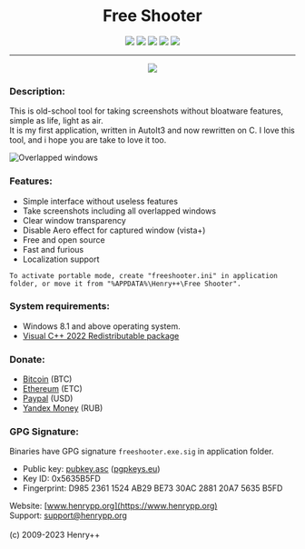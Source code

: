 <h1 align="center">Free Shooter</h1>

<p align="center">
	<a href="https://github.com/henrypp/freeshooter/releases"><img src="https://img.shields.io/github/v/release/henrypp/freeshooter?style=flat-square&include_prereleases&label=version" /></a>
	<a href="https://github.com/henrypp/freeshooter/releases"><img src="https://img.shields.io/github/downloads/henrypp/freeshooter/total.svg?style=flat-square" /></a>
	<a href="https://github.com/henrypp/freeshooter/issues"><img src="https://img.shields.io/github/issues-raw/henrypp/freeshooter.svg?style=flat-square&label=issues" /></a>
	<a href="https://github.com/henrypp/freeshooter/graphs/contributors"><img src="https://img.shields.io/github/contributors/henrypp/freeshooter?style=flat-square" /></a>
	<a href="https://github.com/henrypp/freeshooter/blob/master/LICENSE"><img src="https://img.shields.io/github/license/henrypp/freeshooter?style=flat-square" /></a>
</p>

-------

<p align="center">
	<img src="https://www.henrypp.org/images/freeshooter.png" />
</p>

### Description:
This is old-school tool for taking screenshots without bloatware features, simple as life, light as air.<br />
It is my first application, written in AutoIt3 and now rewritten on C. I love this tool, and i hope you are take to love it too.

![Overlapped windows](https://www.henrypp.org/images/freeshooter_feature.png?cachefix)

### Features:
- Simple interface without useless features
- Take screenshots including all overlapped windows
- Clear window transparency
- Disable Aero effect for captured window (vista+)
- Free and open source
- Fast and furious
- Localization support

```
To activate portable mode, create "freeshooter.ini" in application folder, or move it from "%APPDATA%\Henry++\Free Shooter".
```

### System requirements:
- Windows 8.1 and above operating system.
- [Visual C++ 2022 Redistributable package](https://learn.microsoft.com/en-us/cpp/windows/latest-supported-vc-redist?view=msvc-170)

### Donate:
- [Bitcoin](https://www.blockchain.com/btc/address/1LrRTXPsvHcQWCNZotA9RcwjsGcRghG96c) (BTC)
- [Ethereum](https://www.blockchain.com/explorer/addresses/eth/0xe2C84A62eb2a4EF154b19bec0c1c106734B95960) (ETC)
- [Paypal](https://paypal.me/henrypp) (USD)
- [Yandex Money](https://yoomoney.ru/to/4100115776040583) (RUB)

### GPG Signature:
Binaries have GPG signature `freeshooter.exe.sig` in application folder.

- Public key: [pubkey.asc](https://raw.githubusercontent.com/henrypp/builder/master/pubkey.asc) ([pgpkeys.eu](https://pgpkeys.eu/pks/lookup?op=index&fingerprint=on&search=0x5635B5FD))
- Key ID: 0x5635B5FD
- Fingerprint: D985 2361 1524 AB29 BE73 30AC 2881 20A7 5635 B5FD

Website: [www.henrypp.org](https://www.henrypp.org)<br />
Support: support@henrypp.org<br />
<br />
(c) 2009-2023 Henry++
